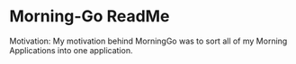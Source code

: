 # Morning-Go ReadMe

Motivation: My motivation behind MorningGo was to sort all of my Morning Applications into one application. 



